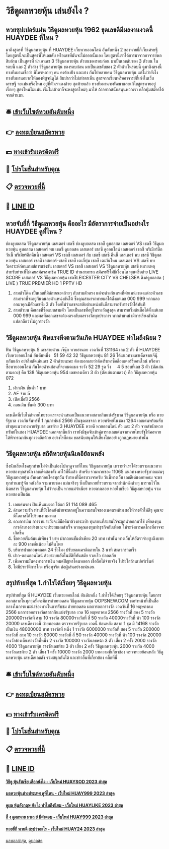 # วิธีดูผลหวยหุ้น เล่นยังไง ?
## หวยซุปเปอร์แม่น วิธีดูผลหวยหุ้น 1962 ชุดเลขดีมีผลงานงวดนี้ HUAYDEE ที่ไหน ?
มาถึงสูตรที่ วิธีดูผลหวยหุ้น ที่ HUAYDEE เว็บหวยออนไลน์ อันดับหนึ่ง 2 ของหวยยี่กีเว็บเศรษฐี โดยสูตรนี้จะเป็นสูตรที่ให้เลขดับ หรือเลขที่มันจะไม่ออกนั้นเอง โดยสูตรนี้เราได้การมาจากอาจารย์พล สิบล้าน เป็นสูตรที่ นำเอาเลข 3 วิธีดูผลหวยหุ้น ตัวบนของรอบก่อน มาเป็นเลขดับของ 3 ตัวบน ในรอบนี้ และ 2 ตัวล่าง วิธีดูผลหวยหุ้น ของรอบก่อน มาเป็นเลขดับของ 2 ตัวล่างในรอบนี้
ดูมาถึงตรงนี้ ทางทีมงานเชื่อว่า มีใครหลายๆ คน คงต้องปัง และเฮง กันไปหลายคน วิธีดูผลหวยหุ้น แต่ไม่ว่ายังไง ทางทีมงานอยากให้ลองพิสูจน์ดูได้ สิบปากว่าไม่เท่าตาเห็น สูตรจากเซียนหรืออาจารย์ที่เก่งในเว็บเศรษฐี จะแม่นหรือไหม อยู่ที่ตัวเราเองด้วย สุดท้ายแล้ว ทางทีมงานจะพัฒนาและแก้ไขสูตรหวยอยู่เรื่อยๆ สูตรไหนไม่แม่น เริ่มไม่เข้าตาก็จะหาสูตรใหม่ๆ มาให้ ถ้าอยากสนับสนุนพวกเรา คลิ๊กปุ่มสมัครได้จากด้านบน

## 🛎 [เข้าเว็บไซต์หวยอันดับหนึ่ง](https://bit.ly/3BG5bNw)
## 👉 [ลงทะเบียนสมัครหวย](https://bit.ly/3BG5bNw)
## 💵 [ทางเข้ารับเครดิตฟรี](https://bit.ly/3C3mvgS)
## 👑 [โปรโมชั่นสำหรับตุณ](https://bit.ly/3C3mvgS)
## 📋 [ตรวจหวยที่นี้](https://bit.ly/3C3mvgS)
## 📱 [LINE ID](https://bit.ly/3C3mvgS)

## หวยจับยี่กี่ วิธีดูผลหวยหุ้น คืออะไร มีอัตราการจ่ายเป็นอย่างไร HUAYDEE ดูที่ไหน ?
ช่องดูบอลสด วิธีดูผลหวยหุ้น เลสเตอร์ เชลซี ช่องดูบอลสด เชลซี ดูบอลสด เลสเตอร์ VS เชลซี วิธีดูผลหวยหุ้น ดูบอลสด เลสเตอร์ พบ เชลซี ดูบอลสด เลสเตอร์ เชลซี ดูออนไลน์ เลสเตอร์ เชลซี พรีเมียร์ลีกวันนี้ พรีเมียร์ลีกคืนนี้ เลสเตอร์ VS เชลซี เลสเตอร์ กับ เชลซี เชลซี คืนนี้ เลสเตอร์ พบ เชลซี วิธีดูผลหวยหุ้น เลสเตอร์ เชลซี เลสเตอร์-เชลซี เชลซี เตะกี่ทุ่ม เชลซี เตะวันไหน
เลสเตอร์ VS เชลซี
บทวิเคราะห์ก่อนเกมส์การแข่งขัน เลสเตอร์ VS เชลซี
เลสเตอร์ VS วิธีดูผลหวยหุ้น เชลซี
หมายเหตุ สำหรับท่านที่ไม่เคยสมัครสมาชิค TRUE ID ท่านสามารถ สมัครฟรีไม่มีเงื่อนไข ทุกเครือข่าย
LIVE SCORE เลสเตอร์ VS วิธีดูผลหวยหุ้น เชลซีLEICESTER CITY VS CHELSEA
ลิงค์ดูบอลสด ( LIVE )
TRUE PREMIER HD 1
 PPTV HD 
1. สามตัวโต๊ด เป็นเลขที่มีลักษณะคล้ายๆ กับสามตัวตรง แต่จะต่างกันตรงที่ตำแหน่งของแต่ละตัวเลขสามารถที่จะอยู่กันคนละตำแหน่งกันได้ ซึ่งคุณสามารถทายผลได้ตั้งแต่เลข 000 999 หากผลออกมาคุณมีตัวเลขทั้ง 3 ตัว โดยไม่ว่าเลขจะสลับตำแหน่งกันก็สามารถรับรางวัลได้ทันที
2. สามตัวบน คือเลขที่ซื้อแบบสามตัว โดยเป็นเลขที่อยู่ในรางวัลสูงสุด สามารถเริ่มต้นซื้อได้ตั้งแต่เลข 000 999 และผลที่ออกเลขจะต้องตรงกับผลรางวัลทุกประการ หากตำแหน่งมีการเรียงตัวผิดแปลกถือว่าไม่ถูกรางวัล

## วิธีดูผลหวยหุ้น พิษแรงหึงตามวันเกิด HUAYDEE ทำไมถึงนิยม ?
ฟัน วิธีดูผลหวยหุ้น 5
เลขสายด่วน เจ๊นุ๊ก หวยฮานอย งวดวันที่ 131164
เลข 2 ตัว ที่ HUAYDEE เว็บหวยออนไลน์ อันดับหนึ่ง   51 59 42 32 วิธีดูผลหวยหุ้น 81 26
ได้แนวทางเลขเด็ดจากเจ๊นุ๊กกันแล้ว อย่าลืมตัดเล่นเลข 2 ตัวด้วยนะคะ ต้องบอกเลยว่าต้องรีบหาซื้อล็อตเตอร์รี่ออนไลน์ หรือหาซื้อหวยออนไลน์ กันโดยด่วนก่อนที่จะหมดแผง
ระวัง 52 29
รูด วิ่ง     4 5
ชอบที่เลข 3 ตัว (ตัดเล่นตามดวง) คือ 138 วิธีดูผลหวยหุ้น 954
เลขหางเดียว 3 ตัว (ตัดเล่นตามดวง) คือ วิธีดูผลหวยหุ้น 072
1. ฝากเงิน ขั้นต่ำ 1 บาท
2. AF จ่าย 5
3. เปิดเมื่อปี 2566
4. ถอนเงิน ขั้นต่ำ 300 บาท

เลขเด็ดที่เว็บไซต์หวยไทยของเราจะนำเสนอเป็นแนวทางสลากกินแบ่งรัฐบาล วิธีดูผลหวยหุ้น หรือ หวยรัฐบาล งวดวันจันทร์ที่ 1 กุมภาพันธ์ 2566 เป็นชุดเลขจาก หวยทรัพย์ในซอง 1264 เลขเด่นพร้อมจับเข้าชุดแนวทางหวยรัฐบาล เลขท้าย 3 HUAYDEE หวยดี หวยออนไลน์ ตัว และ 2 ตัว จากสำนักหวยทรัพย์ในซอง HUAYDEE นอกจากนี้แล้ว เรายังมีชุดจับเข้าคู่ตารางเลขเด่นจากหวยไทยรัฐให้คอหวยได้พิจารณากันทุกงวดอีกด้วย อย่างไรก็ตาม ขอสนับสนุนให้เสี่ยงโชคอย่างถูกกฎหมายเท่านั้น

## วิธีดูผลหวยหุ้น สถิติหวยหุ้นนิเคอิย้อนหลัง
ซึ่งนักเสี่ยงโชคทุกท่านไม่จำเป็นต้องไปหาดูจากที่ไหน วิธีดูผลหวยหุ้น เพราะว่าเราได้รวบรวมแนวทางหวยซองทุกสำนัก เลขเด็ดซองดัง มาไว้ที่นี่แล้ว สำหรับ รวมหวยซอง 11065 แนวทางหวยรัฐบาลแม่นๆ วิธีดูผลหวยหุ้น อัพเดทก่อนใครทุกวัน รับรองที่นี่ครบวงจรครับ
วันนี้ทางเว็บ เลขดีเด่นดอทคอม จะพาทุกท่านมารู้จัก หนังสือ รวมหวยซอง แม่นจริงๆ ซึ่งเป็นหวยที่รวบรวมจากสำนักดังต่างๆ มารวมไว้ในนิตยสาร วิธีดูผลหวยหุ้น ไม่ว่าจะเป็น หวยแม่จำเนียร หวยลาภลอย หวยใบเขียว วิธีดูผลหวยหุ้น รวมหวยซองเป็นต้น
1. เลขเด่นรอง ฝันเห็นแมงดา ได้แก่ 51 114 089 465
2. ด้านความรัก ท่านที่ยังโสดยังม่ายจะตกอยู่ในความสนใจของเพศตรงข้าม ขอให้วางตัวให้ดีๆ คุณจะมีโอกาสได้ไปร่วมงานมงคล
3. ดวงการเงิน การงาน ระวังจะมีมือดีมาล้วงกระเป๋า ทุนรอนที่สะสมไว้จะถูกนำออกมาใช้ เพื่อลงทุนการค้าบางอย่างและจะประสบผลสำเร็จ หากคุณลงทุนทำธุรกิจกับเพื่อน ให้ระวังการคดโกงที่อาจจะเกิดขึ้น
4. ซื้อหวยเริ่มต้นแค่เพียง 1 บาท ฝากถอนขั้นต่ำเพียง 20 บาท เท่านั้น ทางเว็บให้อัตราจ่ายสูงถึงบาทละ 900 เลขอั้นน้อย ไม่คืนโพย
5. บริการฝากถอนตลอด 24 ชั่วโมง ปรับยอดเครดิตภายใน 3 นาที สะดวกรวดเร็ว
6. ฝาก-ถอนออนไลน์ ด้วยระบบอัตโนมัติที่ทันสมัย รวดเร็ว ปลอดภัย
7. เพิ่มความมั่นคงทางการเงิน หมดปัญหาโดนหลอก เชื่อถือได้จ่ายจริง โปร่งใสล้านเปอร์เซ็นต์
8. ไม่มีประวัติการโกง หรือทุจริต ต่อผู้เล่นอย่างแน่นอน

## สรุปท้ายที่สุด 1.กำไรได้เรื่อยๆ วิธีดูผลหวยหุ้น
สรุปท้ายที่สุด ที่ HUAYDEE เว็บหวยออนไลน์ อันดับหนึ่ง 1.กำไรได้เรื่อยๆ วิธีดูผลหวยหุ้น โดยการออกสลากในทุกๆครั้งจะมีการถ่ายทอดสด วิธีดูผลหวยหุ้น OOPSNEW.COM ขอทำหน้าที่เป็นสื่อกลางในการแนะนำช่องทางในการรับชม
ถ่ายทอดสด ผลการออกรางวัล งวดวันที่ 16 พฤษภาคม 2566
ผลการออกรางวัลสลากกินแบ่งรัฐบาล งวด 16 พฤษภาคม 2566
รางวัลที่ สอง 5 รางวัล 200000รางวัลที่ สาม 10 รางวัล 80000รางวัลที่ สี่ 50 รางวัล 40000รางวัลที่ ห้า 100 รางวัล 20000
 เลขเด็ดงวดนี้ ถ่ายทอดสด ตรวจหวยรัฐบาล งวดนี้ ย้อนหลัง 
สลาก 1 ชุด มี 14168 รางวัล เป็นเงิน 48000000 บาท
รางวัลที่ หนึ่ง 1 รางวัล 6000000 รางวัลที่ สอง 5 รางวัล 200000 รางวัลที่ สาม 10 รางวัล 80000 รางวัลที่ สี่ 50 รางวัล 40000 รางวัลที่ ห้า 100 รางวัล 20000 รางวัลข้างเคียงรางวัลที่หนึ่ง 2 รางวัล 100000 รางวัลเลขหน้า 3 ตัว เสี่ยง 2 ครั้ง 2000 รางวัล 4000 วิธีดูผลหวยหุ้น รางวัลเลขท้าย 3 ตัว เสี่ยง 2 ครั้ง วิธีดูผลหวยหุ้น 2000 รางวัล 4000 รางวัลเลขท้าย 2 ตัว เสี่ยง 1 ครั้ง 10000 รางวัล 2000
บทความที่เกี่ยวข้อง
ตรวจหวยย้อนหลัง วิธีดูผลหวยหุ้น เลขเด็ดเลขดัง รวมสนุกกันได้ และข่าวอื่นที่เกี่ยวข้อง คลิ๊กที่นี่

## 🛎 [เข้าเว็บไซต์หวยอันดับหนึ่ง](https://bit.ly/3BG5bNw)
## 👉 [ลงทะเบียนสมัครหวย](https://bit.ly/3BG5bNw)
## 💵 [ทางเข้ารับเครดิตฟรี](https://bit.ly/3C3mvgS)
## 👑 [โปรโมชั่นสำหรับตุณ](https://bit.ly/3C3mvgS)
## 📋 [ตรวจหวยที่นี้](https://bit.ly/3C3mvgS)
## 📱 [LINE ID](https://bit.ly/3C3mvgS)

#### [วิธีดู หุ้นรัสเซีย เลือกยังไง - เว็บใหม่ HUAYSOD 2023 ล่าสุด](https://atom.io/themes/วิธีดู%20หุ้นรัสเซีย%20เลือกยังไง%20-%20เว็บใหม่%20huaysod%202023%20ล่าสุด)
#### [ผลหวยหุ้นต่างประเทศ ดูที่ไหน - เว็บใหม่ HUAY999 2023 ล่าสุด](https://atom.io/themes/ผลหวยหุ้นต่างประเทศ%20ดูที่ไหน%20-%20เว็บใหม่%20huay999%202023%20ล่าสุด)
#### [ดูผล หุ้นอังกฤษ ยัง ไง ทำไมถึงนิยม - เว็บใหม่ HUAYLIKE 2023 ล่าสุด](https://atom.io/themes/ดูผล%20หุ้นอังกฤษ%20ยัง%20ไง%20ทำไมถึงนิยม%20-%20เว็บใหม่%20huaylike%202023%20ล่าสุด)
#### [ลิ้ ง ดูผลหวย มาเล ย์ มีคำตอบ - เว็บใหม่ HUAY999 2023 ล่าสุด](https://atom.io/themes/ลิ้%20ง%20ดูผลหวย%20มาเล%20ย์%20มีคำตอบ%20-%20เว็บใหม่%20huay999%202023%20ล่าสุด)
#### [หวยยี่กี หวยดี สรุปว่าอะไร - เว็บใหม่ HUAY24 2023 ล่าสุด](https://atom.io/themes/หวยยี่กี%20หวยดี%20สรุปว่าอะไร%20-%20เว็บใหม่%20huay24%202023%20ล่าสุด)

[ผลบอลล่าสุด](https://siamsport.tv "ผลบอลล่าสุด"), [ดูบอลสด](https://siamsport.tv/ดูบอลสด "ดูบอลสด")